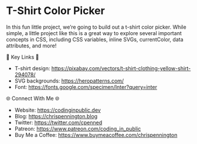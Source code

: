 # T-Shirt Color Picker

In this fun little project, we’re going to build out a t-shirt color picker. While simple, a little project like this is a great way to explore several important concepts in CSS, including CSS variables, inline SVGs, currentColor, data attributes, and more!

🔗  Key Links 🔗
- T-shirt design: https://pixabay.com/vectors/t-shirt-clothing-yellow-shirt-294078/
- SVG backgrounds: https://heropatterns.com/
- Font: https://fonts.google.com/specimen/Inter?query=inter

🌐 Connect With Me 🌐
- Website: https://codinginpublic.dev
- Blog: https://chrispennington.blog
- Twitter: https://twitter.com/cpenned
- Patreon: https://www.patreon.com/coding_in_public
- Buy Me a Coffee: https://www.buymeacoffee.com/chrispennington